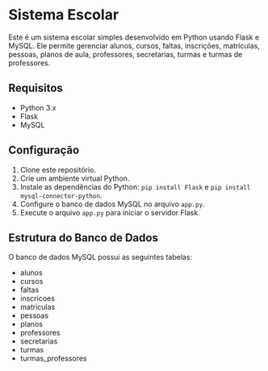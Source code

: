 # Sistema Escolar

Este é um sistema escolar simples desenvolvido em Python usando Flask e MySQL. Ele permite gerenciar alunos, cursos, faltas, inscrições, matrículas, pessoas, planos de aula, professores, secretarias, turmas e turmas de professores.

## Requisitos

- Python 3.x
- Flask
- MySQL

## Configuração

1. Clone este repositório.
2. Crie um ambiente virtual Python.
3. Instale as dependências do Python: `pip install Flask` e `pip install mysql-connector-python`.
4. Configure o banco de dados MySQL no arquivo `app.py`.
5. Execute o arquivo `app.py` para iniciar o servidor Flask.

## Estrutura do Banco de Dados

O banco de dados MySQL possui as seguintes tabelas:

- alunos
- cursos
- faltas
- inscricoes
- matriculas
- pessoas
- planos
- professores
- secretarias
- turmas
- turmas_professores
